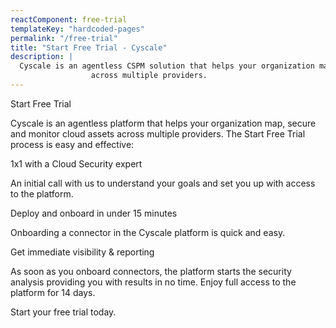 ```yaml
---
reactComponent: free-trial
templateKey: "hardcoded-pages"
permalink: "/free-trial"
title: "Start Free Trial - Cyscale"
description: |
  Cyscale is an agentless CSPM solution that helps your organization map, secure and monitor cloud assets
                  across multiple providers.
---
```


Start Free Trial

Cyscale is an agentless platform that helps your organization map,
                                                secure and monitor cloud assets across multiple providers. The Start
                                                Free Trial process is easy and effective:

1x1 with a Cloud Security expert

An initial call with us to understand your goals and set you up with
                                                    access to the platform.

Deploy and onboard in under 15 minutes

Onboarding a connector in the Cyscale platform is quick and easy.

Get immediate visibility & reporting

As soon as you onboard connectors, the platform starts the security
                                                    analysis providing you with results in no time. Enjoy full access to
                                                    the platform for 14 days.

Start your free trial today.


